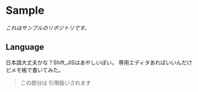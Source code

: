 # Sample
*これはサンプルのリポジトリです。*
## Language
日本語大丈夫かな？Shift_JISはあやしいぽい。
専用エディタあればいいんだけどメモ帳で書いてみた。
> この部分は
> 引用扱いされます